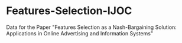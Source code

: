 # Features-Selection-IJOC
Data for the Paper "Features Selection as a Nash-Bargaining Solution: Applications in Online Advertising and Information Systems"
